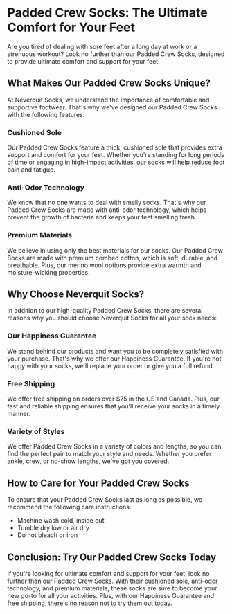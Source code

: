 # Padded Crew Socks: The Ultimate Comfort for Your Feet

Are you tired of dealing with sore feet after a long day at work or a strenuous workout? Look no further than our Padded Crew Socks, designed to provide ultimate comfort and support for your feet.

## What Makes Our Padded Crew Socks Unique?

At Neverquit Socks, we understand the importance of comfortable and supportive footwear. That's why we've designed our Padded Crew Socks with the following features:

### Cushioned Sole

Our Padded Crew Socks feature a thick, cushioned sole that provides extra support and comfort for your feet. Whether you're standing for long periods of time or engaging in high-impact activities, our socks will help reduce foot pain and fatigue.

### Anti-Odor Technology

We know that no one wants to deal with smelly socks. That's why our Padded Crew Socks are made with anti-odor technology, which helps prevent the growth of bacteria and keeps your feet smelling fresh.

### Premium Materials

We believe in using only the best materials for our socks. Our Padded Crew Socks are made with premium combed cotton, which is soft, durable, and breathable. Plus, our merino wool options provide extra warmth and moisture-wicking properties.

## Why Choose Neverquit Socks?

In addition to our high-quality Padded Crew Socks, there are several reasons why you should choose Neverquit Socks for all your sock needs:

### Our Happiness Guarantee

We stand behind our products and want you to be completely satisfied with your purchase. That's why we offer our Happiness Guarantee. If you're not happy with your socks, we'll replace your order or give you a full refund.

### Free Shipping

We offer free shipping on orders over $75 in the US and Canada. Plus, our fast and reliable shipping ensures that you'll receive your socks in a timely manner.

### Variety of Styles

We offer Padded Crew Socks in a variety of colors and lengths, so you can find the perfect pair to match your style and needs. Whether you prefer ankle, crew, or no-show lengths, we've got you covered.

## How to Care for Your Padded Crew Socks

To ensure that your Padded Crew Socks last as long as possible, we recommend the following care instructions:

- Machine wash cold, inside out
- Tumble dry low or air dry
- Do not bleach or iron

## Conclusion: Try Our Padded Crew Socks Today

If you're looking for ultimate comfort and support for your feet, look no further than our Padded Crew Socks. With their cushioned sole, anti-odor technology, and premium materials, these socks are sure to become your new go-to for all your activities. Plus, with our Happiness Guarantee and free shipping, there's no reason not to try them out today.